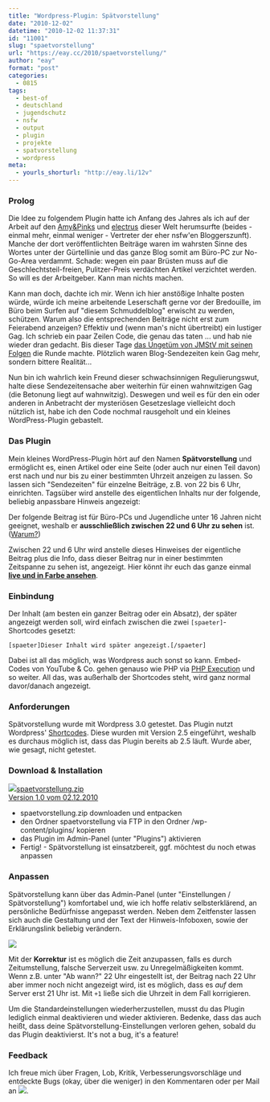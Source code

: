 ```yaml
---
title: "Wordpress-Plugin: Spätvorstellung"
date: "2010-12-02"
datetime: "2010-12-02 11:37:31"
id: "11001"
slug: "spaetvorstellung"
url: "https://eay.cc/2010/spaetvorstellung/"
author: "eay"
format: "post"
categories:
  - 0815
tags:
  - best-of
  - deutschland
  - jugendschutz
  - nsfw
  - output
  - plugin
  - projekte
  - spatvorstellung
  - wordpress
meta:
  - yourls_shorturl: "http://eay.li/12v"
---
```


### Prolog

Die Idee zu folgendem Plugin hatte ich Anfang des Jahres als ich auf der Arbeit auf den [Amy&Pinks](http://www.amypink.com/de/) und [electrus](http://www.electru.de/) dieser Welt herumsurfte (beides - einmal mehr, einmal weniger - Vertreter der eher nsfw'en Bloggerszunft). Manche der dort veröffentlichten Beiträge waren im wahrsten Sinne des Wortes unter der Gürtellinie und das ganze Blog somit am Büro-PC zur No-Go-Area verdammt. Schade: wegen ein paar Brüsten muss auf die Geschlechtsteil-freien, Pulitzer-Preis verdächten Artikel verzichtet werden. So will es der Arbeitgeber. Kann man nichts machen.

Kann man doch, dachte ich mir. Wenn ich hier anstößige Inhalte posten würde, würde ich meine arbeitende Leserschaft gerne vor der Bredouille, im Büro beim Surfen auf "diesem Schmuddelblog" erwischt zu werden, schützen. Warum also die entsprechenden Beiträge nicht erst zum Feierabend anzeigen? Effektiv und (wenn man's nicht übertreibt) ein lustiger Gag. Ich schrieb ein paar Zeilen Code, die genau das taten ... und hab nie wieder dran gedacht. Bis dieser Tage [das Ungetüm von JMStV mit seinen Folgen](http://t3n.de/news/neuer-jmstv-286977/) die Runde machte. Plötzlich waren Blog-Sendezeiten kein Gag mehr, sondern bittere Realität...

Nun bin ich wahrlich kein Freund dieser schwachsinnigen Regulierungswut, halte diese Sendezeitensache aber weiterhin für einen wahnwitzigen Gag (die Betonung liegt auf wahnwitzig). Deswegen und weil es für den ein oder anderen in Anbetracht der mysteriösen Gesetzeslage vielleicht doch nützlich ist, habe ich den Code nochmal rausgeholt und ein kleines WordPress-Plugin gebastelt.

### Das Plugin

Mein kleines WordPress-Plugin hört auf den Namen **Spätvorstellung** und ermöglicht es, einen Artikel oder eine Seite (oder auch nur einen Teil davon) erst nach und nur bis zu einer bestimmten Uhrzeit anzeigen zu lassen. So lassen sich "Sendezeiten" für einzelne Beiträge, z.B. von 22 bis 6 Uhr, einrichten. Tagsüber wird anstelle des eigentlichen Inhalts nur der folgende, beliebig anpassbare Hinweis angezeigt:

Der folgende Beitrag ist für Büro-PCs und Jugendliche unter 16 Jahren nicht geeignet, weshalb er **ausschließlich zwischen 22 und 6 Uhr zu sehen** ist. ([Warum?](#))

Zwischen 22 und 6 Uhr wird anstelle dieses Hinweises der eigentliche Beitrag plus die Info, dass dieser Beitrag nur in einer bestimmten Zeitspanne zu sehen ist, angezeigt. Hier könnt ihr euch das ganze einmal [**live und in Farbe ansehen**](//eay.cc/2010/webdesigners-pron-nsfw/).

### Einbindung

Der Inhalt (am besten ein ganzer Beitrag oder ein Absatz), der später angezeigt werden soll, wird einfach zwischen die zwei `[spaeter]`\-Shortcodes gesetzt:

`[spaeter]Dieser Inhalt wird später angezeigt.[/spaeter]`

Dabei ist all das möglich, was Wordpress auch sonst so kann. Embed-Codes von YouTube & Co. gehen genauso wie PHP via [PHP Execution](http://wordpress.org/extend/plugins/php-execution-plugin/) und so weiter. All das, was außerhalb der Shortcodes steht, wird ganz normal davor/danach angezeigt.

### Anforderungen

Spätvorstellung wurde mit Wordpress 3.0 getestet. Das Plugin nutzt Wordpress' [Shortcodes](http://codex.wordpress.org/Shortcode_API). Diese wurden mit Version 2.5 eingeführt, weshalb es durchaus möglich ist, dass das Plugin bereits ab 2.5 läuft. Wurde aber, wie gesagt, nicht getestet.

### Download & Installation

[![](https://eay.cc/uploads/pages/spaetvorstellung/icon_zip.gif)spaetvorstellung.zip  
Version 1.0 vom 02.12.2010](//eay.cc/uploads/software/spaetvorstellung.zip)

- spaetvorstellung.zip downloaden und entpacken
- den Ordner spaetvorstellung via FTP in den Ordner /wp-content/plugins/ kopieren
- das Plugin im Admin-Panel (unter "Plugins") aktivieren
- Fertig! - Spätvorstellung ist einsatzbereit, ggf. möchtest du noch etwas anpassen

### Anpassen

Spätvorstellung kann über das Admin-Panel (unter "Einstellungen / Spätvorstellung") komfortabel und, wie ich hoffe relativ selbsterklärend, an persönliche Bedürfnisse angepasst werden. Neben dem Zeitfenster lassen sich auch die Gestaltung und der Text der Hinweis-Infoboxen, sowie der Erklärungslink beliebig verändern.

![](https://eay.cc/uploads/pages/spaetvorstellung/anpassen.gif)

Mit der **Korrektur** ist es möglich die Zeit anzupassen, falls es durch Zeitumstellung, falsche Serverzeit usw. zu Unregelmäßigkeiten kommt. Wenn z.B. unter "Ab wann?" 22 Uhr eingestellt ist, der Beitrag nach 22 Uhr aber immer noch nicht angezeigt wird, ist es möglich, dass es _auf_ dem Server erst 21 Uhr ist. Mit `+1` ließe sich die Uhrzeit in dem Fall korrigieren.

Um die Standardeinstellungen wiederherzustellen, musst du das Plugin lediglich einmal deaktivieren und wieder aktivieren. Bedenke, dass das auch heißt, dass deine Spätvorstellung-Einstellungen verloren gehen, sobald du das Plugin deaktivierst. It's not a bug, it's a feature!

### Feedback

Ich freue mich über Fragen, Lob, Kritik, Verbesserungsvorschläge und entdeckte Bugs (okay, über die weniger) in den Kommentaren oder per Mail an ![](https://eay.cc/uploads/pages/about/rh45zhyr.gif).
